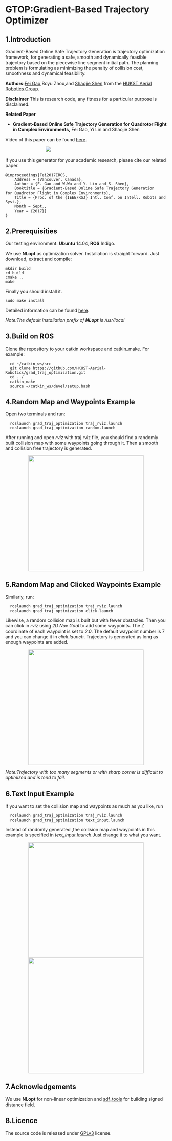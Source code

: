 # GTOP:Gradient-Based Trajectory Optimizer
## 1.Introduction

 Gradient-Based Online Safe Trajectory Generation is trajectory optimization framework, for generating a
safe, smooth and dynamically feasible trajectory based on the piecewise line segment initial path. The planning 
problem is formulating as minimizing the penalty of collision cost,
smoothness and dynamical feasibility.

**Authors:**[Fei Gao](https://ustfei.com/),Boyu Zhou,and [Shaojie Shen](http://www.ece.ust.hk/ece.php/profile/facultydetail/eeshaojie) from the [HUKST Aerial Robotics Group](uav.ust.hk).

**Disclaimer**
This is research code, any fitness for a particular purpose is disclaimed.

**Related Paper**
* **Gradient-Based Online Safe Trajectory Generation
for Quadrotor Flight in Complex Environments,** Fei Gao, Yi Lin and Shaojie Shen

Video of this paper can be found [here](http://www.bilibili.com/video/av16979476/).

&emsp;&emsp;&emsp;&emsp;&emsp;&emsp;&emsp;&emsp;&emsp;[![](https://github.com/HKUST-Aerial-Robotics/grad_traj_optimization/blob/master/pic/video.png)](http://www.bilibili.com/video/av16979476/)


If you use this generator for your academic research, please cite our related paper.
```
@inproceedings{Fei2017IROS,
	Address = {Vancouver, Canada},
	Author = {F. Gao and W.Wu and Y. Lin and S. Shen},
	Booktitle = {Gradient-Based Online Safe Trajectory Generation
for Quadrotor Flight in Complex Environments},
	Title = {Proc. of the {IEEE/RSJ} Intl. Conf. on Intell. Robots and Syst.},
	Month = Sept.,
	Year = {2017}}
}
```
## 2.Prerequisities
  Our testing environment: **Ubuntu** 14.04, **ROS** Indigo.

  We use **NLopt** as optimization solver. Installation is straight forward. Just download, extract and compile:
  ```
  mkdir build
  cd build
  cmake ..
  make
  ```

  Finally you should install it.
  ```
  sudo make install
  ```

  Detailed information can be found [here](https://nlopt.readthedocs.io/en/latest/).

  *Note:The default installation prefix of **NLopt** is /usr/local*


## 3.Build on ROS
  Clone the repository to your catkin workspace and catkin_make. For example:
```
  cd ~/catkin_ws/src
  git clone https://github.com/HKUST-Aerial-Robotics/grad_traj_optimization.git
  cd ../
  catkin_make
  source ~/catkin_ws/devel/setup.bash
```


## 4.Random Map and Waypoints Example
Open two terminals and run:
```
  roslaunch grad_traj_optimization traj_rviz.launch
  roslaunch grad_traj_optimization random.launch
```

  After running and open *rviz* with traj.rviz file, you should find a randomly built collision map with some waypoints going through it.
  Then a smooth and collision free trajectory is generated. 
  
  <div align=center>
  <img src="https://github.com/HKUST-Aerial-Robotics/grad_traj_optimization/blob/master/pic/random.gif" width = "360" height = "360">
  </div>
  
## 5.Random Map and Clicked Waypoints Example
Similarly, run:
```
  roslaunch grad_traj_optimization traj_rviz.launch
  roslaunch grad_traj_optimization click.launch
```

  Likewise, a random collision map is built but with fewer obstacles. Then you can click in *rviz* using *2D Nav Goal* to add 
  some waypoints. The *Z* coordinate of each waypoint is set to *2.0*.  The default waypoint number is 7 and you can change it in *click.launch*. Trajectory is 
  generated as long as enough waypoints are added. 

  <div align=center>
  <img src="https://github.com/HKUST-Aerial-Robotics/grad_traj_optimization/blob/master/pic/click.gif" width = "360" height = "360">
  </div>

  *Note:Trajectory with too many segments or with sharp corner is difficult to optimized and is tend to fail.*

## 6.Text Input Example
If you want to set the collision map and waypoints as much as you like, run
```
  roslaunch grad_traj_optimization traj_rviz.launch
  roslaunch grad_traj_optimization text_input.launch
```

Instead of randomly generated ,the collision map and waypoints in this example is specified in *text_input.launch*.Just change it to what you want.

  <div align=center>
  <img src="https://github.com/HKUST-Aerial-Robotics/grad_traj_optimization/blob/master/pic/text1.png" width = "360" height = "360">
  </div>

  <div align=center>
  <img src="https://github.com/HKUST-Aerial-Robotics/grad_traj_optimization/blob/master/pic/text2.png" width = "360" height = "360">
  </div>


## 7.Acknowledgements
  We use **NLopt** for non-linear optimization and [sdf_tools](https://github.com/UM-ARM-Lab/sdf_tools) for building signed distance field.

## 8.Licence
The source code is released under [GPLv3](http://www.gnu.org/licenses/) license.


